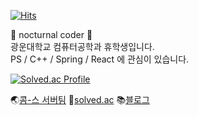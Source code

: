 [![Hits](https://hits.seeyoufarm.com/api/count/incr/badge.svg?url=https%3A%2F%2Fgithub.com%2Fgrayroom)](https://hits.seeyoufarm.com)

🌙 nocturnal coder 🌟  
광운대학교 컴퓨터공학과 휴학생입니다.  
PS / C++ / Spring / React 에 관심이 있습니다.   

[![Solved.ac Profile](http://mazassumnida.wtf/api/v2/generate_badge?boj=leejh9226)](https://solved.ac/leejh9226/)

🌏[콤-스 서버팀](https://github.com/coms-server/server-issue)
🧩[solved.ac](https://solved.ac/profile/leejh9226)
📚[블로그](grayroom.blog)
  
